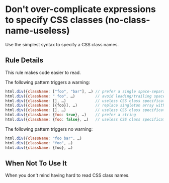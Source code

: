 # Don't over-complicate expressions to specify CSS classes (no-class-name-useless)

Use the simplest syntax to specify a CSS class names.

## Rule Details

This rule makes code easier to read.

The following pattern triggers a warning:

```js
html.div({className: ["foo", "bar"], …) // prefer a single space-separated string
html.div({className: " foo", …)         // avoid leading/trailing spaces
html.div({className: [], …)             // useless CSS class specification
html.div({className: [{foo}], …)        // replace singleton array with its element
html.div({className: [], …)             // useless CSS class specification
html.div({className: {foo: true}, …)    // prefer a string
html.div({className: {foo: false}, …)   // useless CSS class specification
```

The following pattern triggers no warning:

```js
html.div({className: "foo bar", …)
html.div({className: "foo", …)
html.div({className: {foo}, …)
```

## When Not To Use It

When you don't mind having hard to read CSS class names.
